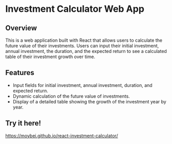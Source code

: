 # Investment Calculator Web App

## Overview
This is a web application built with React that allows users to calculate the future value of their investments. Users can input their initial investment, annual investment, the duration, and the expected return to see a calculated table of their investment growth over time.

## Features
- Input fields for initial investment, annual investment, duration, and expected return.
- Dynamic calculation of the future value of investments.
- Display of a detailed table showing the growth of the investment year by year.

## Try it here!
https://moybei.github.io/react-investment-calculator/
